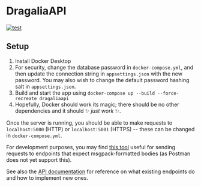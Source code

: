 # DragaliaAPI

[![test](https://github.com/SapiensAnatis/DragaliaAPI/actions/workflows/test.yml/badge.svg)](https://github.com/SapiensAnatis/DragaliaAPI/actions/workflows/test.yml)


## Setup

1. Install Docker Desktop
2. For security, change the database password in `docker-compose.yml`, and then update the connection string in `appsettings.json` with the new password. You may also wish to change the default password hashing salt in `appsettings.json`.
3. Build and start the app using `docker-compose up --build --force-recreate dragaliaapi`
4. Hopefully, Docker should work its magic; there should be no other dependencies and it should ✨ *just work* ✨.

Once the server is running, you should be able to make requests to `localhost:5000` (HTTP) or `localhost:5001` (HTTPS) -- these can be changed in `docker-compose.yml`.

For development purposes, you may find [this tool](https://gist.github.com/SapiensAnatis/e76f067aad0ac425c9f9008db94e143c) useful for sending requests to endpoints that expect msgpack-formatted bodies (as Postman does not yet support this).

See also the [API documentation](https://dragalia-api-docs.readthedocs.io/en/latest/) for reference on what existing endpoints do and how to implement new ones.
